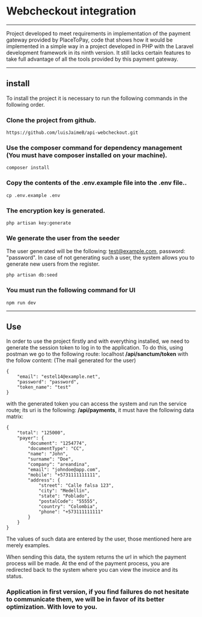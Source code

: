 # Webcheckout integration
***
Project developed to meet requirements in implementation of the payment gateway provided by PlaceToPay, code that shows how it would be implemented in a simple way in a project developed in PHP with the Laravel development framework in its ninth version. It still lacks certain features to take full advantage of all the tools provided by this payment gateway.
***
## install
To install the project it is necessary to run the following commands in the following order.
### Clone the project from github.
```
https://github.com/luisJaimeB/api-webcheckout.git
```
### Use the composer command for dependency management (You must have composer installed on your machine).
```
composer install
```
### Copy the contents of the .env.example file into the .env file..
```
cp .env.example .env
```
### The encryption key is generated.
```
php artisan key:generate
```
### We generate the user from the seeder
The user generated will be the following: test@example.com, password: "password". In case of not generating such a user, the system allows you to generate new users from the register.
```
php artisan db:seed
```
### You must run the following command for UI
```
npm run dev
```
***
## Use
In order to use the project firstly and with everything installed, we need to generate the session token to log in to the application. To do this, using postman we go to the following route: localhost **/api/sanctum/token** with the follow content: (The mail generated for the user)
```
{
    "email": "estel14@example.net",
    "password": "password",
    "token_name": "test"
}
```
with the generated token you can access the system and run the service route; its uri is the following: **/api/payments**, it must have the following data matrix:
```
{
    "total": "125000",
    "payer": {
        "document": "1254774",
        "documentType": "CC",
        "name": "John",
        "surname": "Doe",
        "company": "areandina",
        "email": "johndoe@app.com",
        "mobile": "+5731111111111",
        "address": {
            "street": "Calle falsa 123",
            "city": "Medellín",
            "state": "Poblado",
            "postalCode": "55555",
            "country": "Colombia",
            "phone": "+573111111111"
        }
    }
}
```
The values of such data are entered by the user, those mentioned here are merely examples.

When sending this data, the system returns the url in which the payment process will be made.
At the end of the payment process, you are redirected back to the system where you can view the invoice and its status.

### Application in first version, if you find failures do not hesitate to communicate them, we will be in favor of its better optimization. With love to you.
